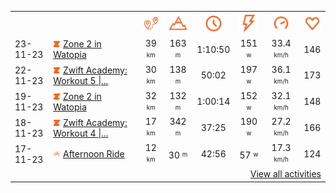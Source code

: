 <table>
    <tr>
        <th></th>
        <th></th>
        <th align="center"><img src="https://raw.githubusercontent.com/robiningelbrecht/strava-activities/master/public/distance.svg" width="30" alt="distance" title="distance"/></th>
        <th align="center"><img src="https://raw.githubusercontent.com/robiningelbrecht/strava-activities/master/public/elevation.svg" width="30" alt="elevation" title="elevation"/></th>
        <th align="center"><img src="https://raw.githubusercontent.com/robiningelbrecht/strava-activities/master/public/time.svg" width="30" alt="time" title="time"/></th>
        <th align="center"><img src="https://raw.githubusercontent.com/robiningelbrecht/strava-activities/master/public/average-watt.svg" width="30" alt="average watts" title="average watts"/></th>
        <th align="center"><img src="https://raw.githubusercontent.com/robiningelbrecht/strava-activities/master/public/average-speed.svg" width="30" alt="average speed" title="average speed"/></th>
        <th align="center"><img src="https://raw.githubusercontent.com/robiningelbrecht/strava-activities/master/public/heart-rate.svg" width="30" alt="average heart rate" title="average heart rate"/></th>
    </tr>
            <tr>
            <td>23-11-23</td>
            <td>
                <img src="https://raw.githubusercontent.com/robiningelbrecht/strava-activities/master/public/activity-virtual-ride.svg" width="12" alt="virtual ride" title="virtual ride"/>
                <a href="https://www.strava.com/activities/10269273945" title="Kcal: 613 | Gear: None ">Zone 2 in Watopia</a>
            </td>
            <td align="center">39 <sup><sub>km</sub></sup></td>
            <td align="center">163 <sup><sub>m</sub></sup></td>
            <td align="center">1:10:50</td>
            <td align="center">151 <sup><sub>w</sub></sup></td>
            <td align="center">33.4 <sup><sub>km/h</sub></sup></td>
            <td align="center">146</td>
        </tr>
            <tr>
            <td>22-11-23</td>
            <td>
                <img src="https://raw.githubusercontent.com/robiningelbrecht/strava-activities/master/public/activity-virtual-ride.svg" width="12" alt="virtual ride" title="virtual ride"/>
                <a href="https://www.strava.com/activities/10263280711" title="Kcal: 564 | Gear: None ">Zwift Academy: Workout 5 |...</a>
            </td>
            <td align="center">30 <sup><sub>km</sub></sup></td>
            <td align="center">138 <sup><sub>m</sub></sup></td>
            <td align="center">50:02</td>
            <td align="center">197 <sup><sub>w</sub></sup></td>
            <td align="center">36.1 <sup><sub>km/h</sub></sup></td>
            <td align="center">173</td>
        </tr>
            <tr>
            <td>19-11-23</td>
            <td>
                <img src="https://raw.githubusercontent.com/robiningelbrecht/strava-activities/master/public/activity-virtual-ride.svg" width="12" alt="virtual ride" title="virtual ride"/>
                <a href="https://www.strava.com/activities/10245804263" title="Kcal: 526 | Gear: None ">Zone 2 in Watopia</a>
            </td>
            <td align="center">32 <sup><sub>km</sub></sup></td>
            <td align="center">132 <sup><sub>m</sub></sup></td>
            <td align="center">1:00:14</td>
            <td align="center">152 <sup><sub>w</sub></sup></td>
            <td align="center">32.1 <sup><sub>km/h</sub></sup></td>
            <td align="center">148</td>
        </tr>
            <tr>
            <td>18-11-23</td>
            <td>
                <img src="https://raw.githubusercontent.com/robiningelbrecht/strava-activities/master/public/activity-virtual-ride.svg" width="12" alt="virtual ride" title="virtual ride"/>
                <a href="https://www.strava.com/activities/10239085396" title="Kcal: 406 | Gear: None ">Zwift Academy: Workout 4 |...</a>
            </td>
            <td align="center">17 <sup><sub>km</sub></sup></td>
            <td align="center">342 <sup><sub>m</sub></sup></td>
            <td align="center">37:25</td>
            <td align="center">190 <sup><sub>w</sub></sup></td>
            <td align="center">27.2 <sup><sub>km/h</sub></sup></td>
            <td align="center">166</td>
        </tr>
            <tr>
            <td>17-11-23</td>
            <td>
                <img src="https://raw.githubusercontent.com/robiningelbrecht/strava-activities/master/public/activity-ride.svg" width="12" alt="virtual ride" title="virtual ride"/>
                <a href="https://www.strava.com/activities/10234592496" title="Kcal: 459 | Gear: None ">Afternoon Ride</a>
            </td>
            <td align="center">12 <sup><sub>km</sub></sup></td>
            <td align="center">30 <sup><sub>m</sub></sup></td>
            <td align="center">42:56</td>
            <td align="center">57 <sup><sub>w</sub></sup></td>
            <td align="center">17.3 <sup><sub>km/h</sub></sup></td>
            <td align="center">124</td>
        </tr>
                <tr>
            <td colspan="8" align="right"><a href="https://github.com/robiningelbrecht/strava-activities#activities">View all activities</a></td>
        </tr>
    </table>
